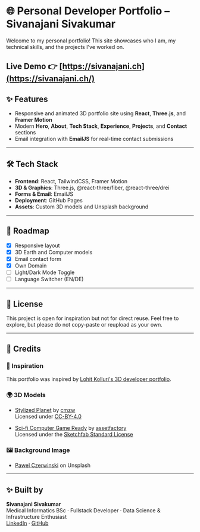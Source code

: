 # 🌐 Personal Developer Portfolio – Sivanajani Sivakumar

Welcome to my personal portfolio! This site showcases who I am, my technical skills, and the projects I've worked on.

Live Demo 👉 [https://sivanajani.ch](https://sivanajani.ch/)
---

## ✨ Features

- Responsive and animated 3D portfolio site using **React**, **Three.js**, and **Framer Motion**
- Modern **Hero**, **About**, **Tech Stack**, **Experience**, **Projects**, and **Contact** sections
- Email integration with **EmailJS** for real-time contact submissions

---

## 🛠 Tech Stack

- **Frontend**: React, TailwindCSS, Framer Motion
- **3D & Graphics**: Three.js, @react-three/fiber, @react-three/drei
- **Forms & Email**: EmailJS
- **Deployment**: GitHub Pages
- **Assets**: Custom 3D models and Unsplash background

---
## 🧩 Roadmap

- [x] Responsive layout
- [x] 3D Earth and Computer models
- [x] Email contact form
- [x] Own Domain
- [ ] Light/Dark Mode Toggle
- [ ] Language Switcher (EN/DE)

---
## 🧾 License
This project is open for inspiration but not for direct reuse. Feel free to explore, but please do not copy-paste or reupload as your own.

---

## 🙏 Credits

### 🎨 Inspiration  
This portfolio was inspired by [Lohit Kolluri's 3D developer portfolio](https://github.com/lohitkolluri).

### 🌍 3D Models  
- [Stylized Planet](https://sketchfab.com/3d-models/stylized-planet-789725db86f547fc9163b00f302c3e70) by [cmzw](https://sketchfab.com/cmzw)  
  Licensed under [CC-BY-4.0](http://creativecommons.org/licenses/by/4.0/)

- [Sci-fi Computer Game Ready](https://sketchfab.com/3d-models/sci-fi-computer-game-ready-53e7eeb0f69540d2892ad6aa5f47bd39) by [assetfactory](https://sketchfab.com/assetfactory)  
  Licensed under the [Sketchfab Standard License](https://sketchfab.com/licenses)

### 🖼️ Background Image  
- [Pawel Czerwinski](https://unsplash.com/de/fotos/hintergrundmuster-LGk6T1-rfik?utm_content=creditShareLink&utm_medium=referral&utm_source=unsplash) on Unsplash

---

## ✨ Built by  
**Sivanajani Sivakumar**  
Medical Informatics BSc · Fullstack Developer · Data Science & Infrastructure Enthusiast  
[LinkedIn](https://www.linkedin.com/in/sivanajani-sivakumar) · [GitHub](https://github.com/Sivanajani)